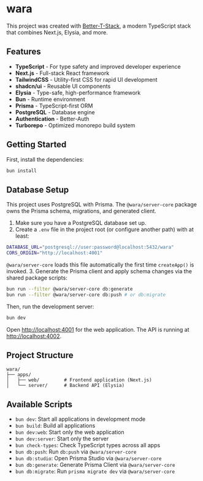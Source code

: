 # wara

This project was created with [Better-T-Stack](https://github.com/AmanVarshney01/create-better-t-stack), a modern TypeScript stack that combines Next.js, Elysia, and more.

## Features

- **TypeScript** - For type safety and improved developer experience
- **Next.js** - Full-stack React framework
- **TailwindCSS** - Utility-first CSS for rapid UI development
- **shadcn/ui** - Reusable UI components
- **Elysia** - Type-safe, high-performance framework
- **Bun** - Runtime environment
- **Prisma** - TypeScript-first ORM
- **PostgreSQL** - Database engine
- **Authentication** - Better-Auth
- **Turborepo** - Optimized monorepo build system

## Getting Started

First, install the dependencies:

```bash
bun install
```
## Database Setup

This project uses PostgreSQL with Prisma. The `@wara/server-core` package owns the Prisma schema, migrations, and generated client.

1. Make sure you have a PostgreSQL database set up.
2. Create a `.env` file in the project root (or configure another path) with at least:
```bash
DATABASE_URL="postgresql://user:password@localhost:5432/wara"
CORS_ORIGIN="http://localhost:4001"
```
   `@wara/server-core` loads this file automatically the first time `createApp()` is invoked.
3. Generate the Prisma client and apply schema changes via the shared package scripts:
```bash
bun run --filter @wara/server-core db:generate
bun run --filter @wara/server-core db:push # or db:migrate
```

Then, run the development server:

```bash
bun dev
```

Open [http://localhost:4001](http://localhost:4001) for the web application.
The API is running at [http://localhost:4002](http://localhost:4002).





## Project Structure

```
wara/
├── apps/
│   ├── web/         # Frontend application (Next.js)
│   └── server/      # Backend API (Elysia)
```

## Available Scripts

- `bun dev`: Start all applications in development mode
- `bun build`: Build all applications
- `bun dev:web`: Start only the web application
- `bun dev:server`: Start only the server
- `bun check-types`: Check TypeScript types across all apps
- `bun db:push`: Run `db:push` via `@wara/server-core`
- `bun db:studio`: Open Prisma Studio via `@wara/server-core`
- `bun db:generate`: Generate Prisma Client via `@wara/server-core`
- `bun db:migrate`: Run `prisma migrate dev` via `@wara/server-core`
